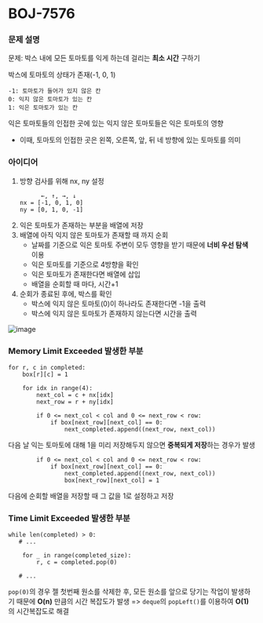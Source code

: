 # BOJ-7576

### 문제 설명

문제: 박스 내에 모든 토마토를 익게 하는데 걸리는 **최소 시간** 구하기

박스에 토마토의 상태가 존재(-1, 0, 1)

```
-1: 토마토가 들어가 있지 않은 칸
0: 익지 않은 토마토가 있는 칸
1: 익은 토마토가 있는 칸
```

익은 토마토들의 인접한 곳에 있는 익지 않은 토마토들은 익은 토마토의 영향

- 이때, 토마토의 인접한 곳은 왼쪽, 오른쪽, 앞, 뒤 네 방향에 있는 토마토를 의미

### 아이디어

1. 방향 검사를 위해 nx, ny 설정
   ```
         ←, ↑, →, ↓
   nx = [-1, 0, 1, 0]
   ny = [0, 1, 0, -1]
   ```
2. 익은 토마토가 존재하는 부분을 배열에 저장
3. 배열에 아직 익지 않은 토마토가 존재할 때 까지 순회
   - 날짜를 기준으로 익은 토마토 주변이 모두 영향을 받기 때문에 **너비 우선 탐색** 이용
   - 익은 토마토를 기준으로 4방향을 확인
   - 익은 토마토가 존재한다면 배열에 삽입
   - 배열을 순회할 때 마다, 시간+1
4. 순회가 종료된 후에, 박스를 확인
   - 박스에 익지 않은 토마토(0)이 하나라도 존재한다면 -1을 출력
   - 박스에 익지 않은 토마토가 존재하지 않는다면 시간을 출력

![image](https://github.com/BangDori/ci-cd-test/assets/44726494/31e695ba-9cd2-49ff-b88f-2d35d046dc7d)

### Memory Limit Exceeded 발생한 부분

```
for r, c in completed:
    box[r][c] = 1

    for idx in range(4):
        next_col = c + nx[idx]
        next_row = r + ny[idx]

        if 0 <= next_col < col and 0 <= next_row < row:
            if box[next_row][next_col] == 0:
                next_completed.append((next_row, next_col))
```

다음 날 익는 토마토에 대해 1을 미리 저장해두지 않으면 **중복되게 저장**하는 경우가 발생

```
        if 0 <= next_col < col and 0 <= next_row < row:
            if box[next_row][next_col] == 0:
                next_completed.append((next_row, next_col))
                box[next_row][next_col] = 1
```

다음에 순회할 배열을 저장할 때 그 값을 1로 설정하고 저장

### Time Limit Exceeded 발생한 부분

```
while len(completed) > 0:
   # ...

    for _ in range(completed_size):
        r, c = completed.pop(0)

   # ...
```

`pop(0)`의 경우 젤 첫번째 원소를 삭제한 후, 모든 원소를 앞으로 당기는 작업이 발생하기 때문에 **O(n)** 만큼의 시간 복잡도가 발생
=> `deque`의 `popLeft()`를 이용하여 **O(1)** 의 시간복잡도로 해결
